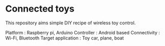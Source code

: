 # Connected toys
This repository aims simple DIY recipe of wireless toy control.

Platform : Raspberry pi, Arduino
Controller : Android based
Connectivity : Wi-Fi, Bluetooth
Target application : Toy car, plane, boat 
